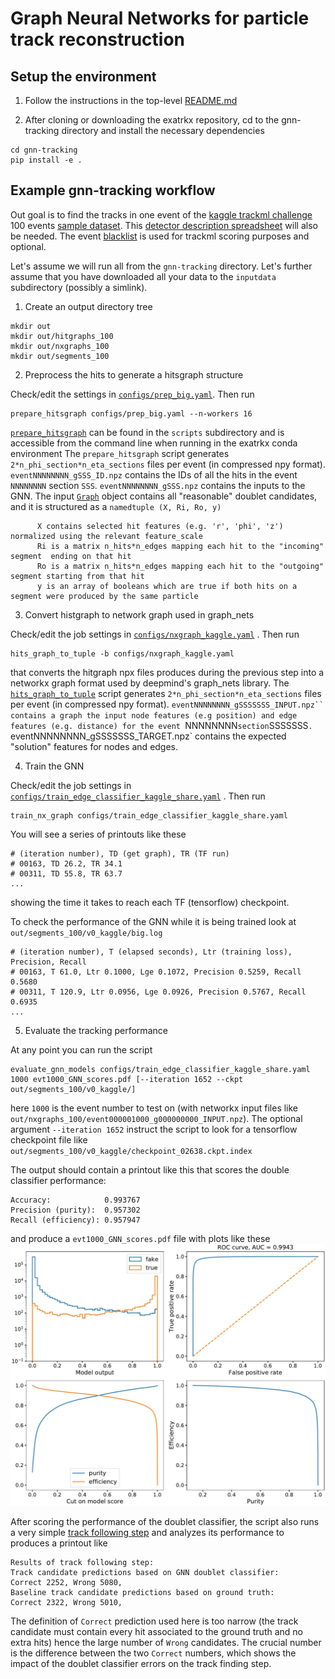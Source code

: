 # Graph Neural Networks for particle track reconstruction

## Setup the environment
1. Follow the instructions in the top-level [README.md](https://github.com/exatrkx/exatrkx-work/blob/master/README.md)

2. After cloning or downloading the exatrkx repository, cd to the gnn-tracking directory and install the necessary dependencies
```
cd gnn-tracking
pip install -e .
```

## Example gnn-tracking workflow

Out goal is to find the tracks in one event of the [kaggle trackml challenge](https://www.kaggle.com/c/trackml-particle-identification/data) 100 events [sample dataset](https://drive.google.com/open?id=1SGRIRIMDr1rpuB_m183Nvvx9uLSe8c9f).
This [detector description
spreadsheet](https://drive.google.com/open?id=18zdZUXSqhy1KIywYkpw8a81ynNRg-DFF)
will also be needed. The event
[blacklist](https://drive.google.com/file/d/16_DsM0Vk1e3UlnjWgH7FLwldiEM3Nu_f/view?usp=sharing)
is used for trackml scoring purposes and optional.

Let's assume we will run all from the `gnn-tracking` directory. Let's further assume that you have downloaded all your data to the `inputdata` subdirectory (possibly a simlink).

1. Create an output directory tree
```
mkdir out
mkdir out/hitgraphs_100
mkdir out/nxgraphs_100
mkdir out/segments_100
```
2. Preprocess the hits to generate a hitsgraph structure

Check/edit the settings in
[`configs/prep_big.yaml`](configs/prep_big.yaml). Then run

```
prepare_hitsgraph configs/prep_big.yaml --n-workers 16
```
[`prepare_hitsgraph`](scripts/prepare_hitsgraph) can be found in the `scripts` subdirectory and is accessible from the command line when running in the exatrkx conda environment
The `prepare_hitsgraph` script generates
`2*n_phi_section*n_eta_sections` files per event (in compressed npy
format).
`eventNNNNNNNN_gSSS_ID.npz` contains the IDs of all the hits in
the event `NNNNNNNN` section `SSS`.
`eventNNNNNNNN_gSSS.npz` contains the
inputs to the GNN. The input [`Graph`](heptrkx/datasets/graph.py) object contains all "reasonable" doublet
candidates, and it is structured as a `namedtuple (X, Ri, Ro, y)`
```
      X contains selected hit features (e.g. 'r', 'phi', 'z') normalized using the relevant feature_scale
      Ri is a matrix n_hits*n_edges mapping each hit to the "incoming" segment  ending on that hit
      Ro is a matrix n_hits*n_edges mapping each hit to the "outgoing" segment starting from that hit
      y is an array of booleans which are true if both hits on a segment were produced by the same particle
```

3. Convert histgraph to network graph used in graph_nets

Check/edit the job settings in
[`configs/nxgraph_kaggle.yaml`](configs/nxgraph_kaggle.yaml) . Then run

```
hits_graph_to_tuple -b configs/nxgraph_kaggle.yaml
```
that converts the hitgraph npx files produces during the previous step
into a networkx graph format used by deepmind's graph_nets library.
The [`hits_graph_to_tuple`](scripts/hits_graph_to_tuple) script generates
`2*n_phi_section*n_eta_sections` files per event (in compressed npy
format).
`eventNNNNNNNN_gSSSSSSS_INPUT.npz`` contains a graph the input node features
(e.g position) and edge features (e.g. distance) for the event `NNNNNNNN` section `SSSSSSS`.
`eventNNNNNNNN_gSSSSSSS_TARGET.npz` contains the expected "solution"
features for nodes and edges.

4. Train the GNN

Check/edit the job settings in
[`configs/train_edge_classifier_kaggle_share.yaml`](configs/train_edge_classifier_kaggle_share.yaml) . Then run
```
train_nx_graph configs/train_edge_classifier_kaggle_share.yaml
```
You will see a series of printouts like these
```
# (iteration number), TD (get graph), TR (TF run)
# 00163, TD 26.2, TR 34.1
# 00311, TD 55.8, TR 63.7
...
```
showing the time it takes to reach each TF (tensorflow) checkpoint.

To check the performance of the GNN while it is being trained look at `out/segments_100/v0_kaggle/big.log`
```
# (iteration number), T (elapsed seconds), Ltr (training loss), Precision, Recall
# 00163, T 61.0, Ltr 0.1000, Lge 0.1072, Precision 0.5259, Recall 0.5680
# 00311, T 120.9, Ltr 0.0956, Lge 0.0926, Precision 0.5767, Recall 0.6935
...
```

5. Evaluate the tracking performance

At any point you can run the script
```
evaluate_gnn_models configs/train_edge_classifier_kaggle_share.yaml 1000 evt1000_GNN_scores.pdf [--iteration 1652 --ckpt out/segments_100/v0_kaggle/]
```
here `1000` is the event number to test on (with networkx input files like `out/nxgraphs_100/event000001000_g000000000_INPUT.npz`). The optional argument
`--iteration 1652` instruct the script to look for a tensorflow checkpoint file like `out/segments_100/v0_kaggle/checkpoint_02638.ckpt.index`

The output should contain a printout like this that scores the double classifier performance:
```
Accuracy:            0.993767
Precision (purity):  0.957302
Recall (efficiency): 0.957947
```
and produce a `evt1000_GNN_scores.pdf` file with plots like these
![](docs/evt1000_GNN_scores.jpg)

After scoring the performance of the doublet classifier, the script also runs a very simple [track following step](heptrkx/postprocess/wrangler.py) and analyzes its performance to produces a printout like
```
Results of track following step:
Track candidate predictions based on GNN doublet classifier:
Correct 2252, Wrong 5080, 
Baseline track candidate predictions based on ground truth:
Correct 2322, Wrong 5010, 
```
The definition of `Correct` prediction used here is too narrow (the track candidate must contain every hit associated to the ground truth and no extra hits) hence the large number of `Wrong` candidates. The crucial number is the difference between the two `Correct` numbers, which shows the impact of the doublet classifier errors on the track finding step.
